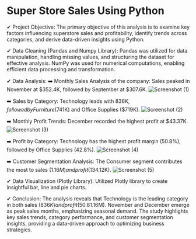 # Super Store Sales Using Python


✔ Project Objective: The primary objective of this analysis is to examine key factors influencing superstore sales and profitability, identify trends across categories, and derive data-driven insights using Python.

✔ Data Cleaning (Pandas and Numpy Library): Pandas was utilized for data manipulation, handling missing values, and structuring the dataset for effective analysis. NumPy was used for numerical computations, enabling efficient data processing and transformation.

✔ Data Analysis:
   ➡️ Monthly Sales Analysis of the company: Sales peaked in November at $352.4K, followed by September at $307.6K.
   ![Screenshot (1)](https://github.com/subhajitdey295/Python_Super_Stores_Sales/assets/73297451/9d78761e-30ef-46d3-8683-543d9ed57b78)

   ➡️ Sales by Category: Technology leads with $836K, followed by Furniture ($741K) and Office Supplies ($719K).
   ![Screenshot (2)](https://github.com/subhajitdey295/Python_Super_Stores_Sales/assets/73297451/41fe1d66-4428-48d1-9474-56eb112b5af1)

   ➡️ Monthly Profit Trends: December recorded the highest profit at $43.37K.
   ![Screenshot (3)](https://github.com/subhajitdey295/Python_Super_Stores_Sales/assets/73297451/f900ba37-f5a2-44a8-b3dc-c44483c1d583)

   ➡️ Profit by Category: Technology has the highest profit margin (50.8%), followed by Office Supplies (42.8%).
   ![Screenshot (4)](https://github.com/subhajitdey295/Python_Super_Stores_Sales/assets/73297451/daaca910-df07-4a20-89c9-3a6ee111a386)

   ➡️ Customer Segmentation Analysis: The Consumer segment contributes the most to sales ($1.16M) and profit ($134.12K).
   ![Screenshot (5)](https://github.com/subhajitdey295/Python_Super_Stores_Sales/assets/73297451/27631e19-1745-4b31-a8d3-0a73ade4963a)

✔ Data Visualization (Plotly Library): Utilized Plotly library to create insightful bar, line and pie charts.

✔ Conclusion: The analysis reveals that Technology is the leading category in both sales ($836K) and profit (50.8%), while Consumers drive the highest revenue ($1.16M). November and December emerge as peak sales months, emphasizing seasonal demand. The study highlights key sales trends, category performance, and customer segmentation insights, providing a data-driven approach to optimizing business strategies.
